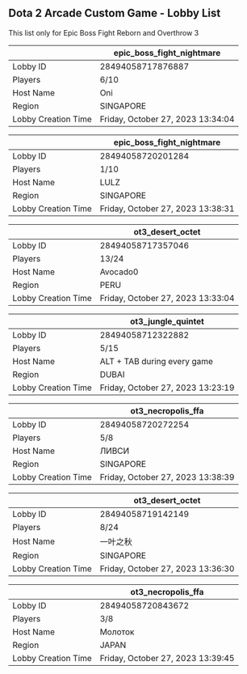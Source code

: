 ## Dota 2 Arcade Custom Game - Lobby List

This list only for Epic Boss Fight Reborn and Overthrow 3

|  | epic_boss_fight_nightmare |
| ------ | ------ |
| Lobby ID | 28494058717876887 |
| Players | 6/10 |
| Host Name | Oni |
| Region | SINGAPORE |
| Lobby Creation Time | Friday, October 27, 2023 13:34:04 |


|  | epic_boss_fight_nightmare |
| ------ | ------ |
| Lobby ID | 28494058720201284 |
| Players | 1/10 |
| Host Name | LULZ |
| Region | SINGAPORE |
| Lobby Creation Time | Friday, October 27, 2023 13:38:31 |


|  | ot3_desert_octet |
| ------ | ------ |
| Lobby ID | 28494058717357046 |
| Players | 13/24 |
| Host Name | Avocado0 |
| Region | PERU |
| Lobby Creation Time | Friday, October 27, 2023 13:33:04 |


|  | ot3_jungle_quintet |
| ------ | ------ |
| Lobby ID | 28494058712322882 |
| Players | 5/15 |
| Host Name | ALT + TAB during every game |
| Region | DUBAI |
| Lobby Creation Time | Friday, October 27, 2023 13:23:19 |


|  | ot3_necropolis_ffa |
| ------ | ------ |
| Lobby ID | 28494058720272254 |
| Players | 5/8 |
| Host Name | ЛИВСИ |
| Region | SINGAPORE |
| Lobby Creation Time | Friday, October 27, 2023 13:38:39 |


|  | ot3_desert_octet |
| ------ | ------ |
| Lobby ID | 28494058719142149 |
| Players | 8/24 |
| Host Name | 一叶之秋 |
| Region | SINGAPORE |
| Lobby Creation Time | Friday, October 27, 2023 13:36:30 |


|  | ot3_necropolis_ffa |
| ------ | ------ |
| Lobby ID | 28494058720843672 |
| Players | 3/8 |
| Host Name | Молоток |
| Region | JAPAN |
| Lobby Creation Time | Friday, October 27, 2023 13:39:45 |


